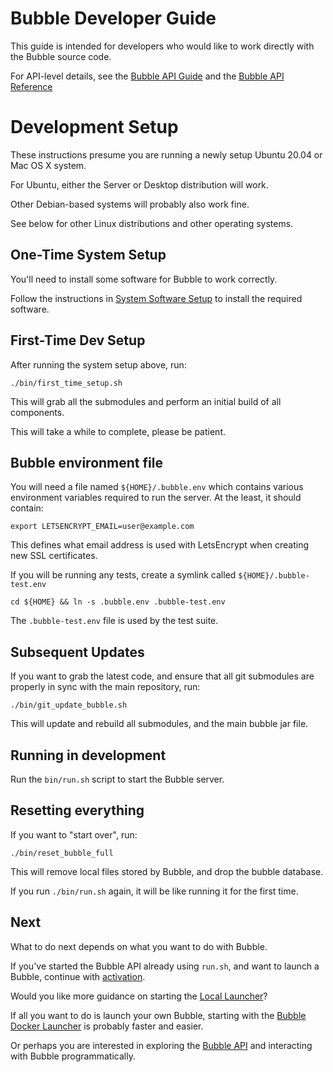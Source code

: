 Bubble Developer Guide
======================
This guide is intended for developers who would like to work directly with the Bubble source code.

For API-level details, see the [Bubble API Guide](https://github.com/getbubblenow/bubble-docs/blob/master/api/README.md)
and the [Bubble API Reference](https://app.getbubblenow.com/apidocs/)

# Development Setup
These instructions presume you are running a newly setup Ubuntu 20.04 or Mac OS X system.

For Ubuntu, either the Server or Desktop distribution will work.

Other Debian-based systems will probably also work fine.

See below for other Linux distributions and other operating systems.

## One-Time System Setup
You'll need to install some software for Bubble to work correctly.

Follow the instructions in [System Software Setup](system-software.md) to install the required software. 

## First-Time Dev Setup
After running the system setup above, run:
```shell script
./bin/first_time_setup.sh
```

This will grab all the submodules and perform an initial build of all components.

This will take a while to complete, please be patient.

## Bubble environment file
You will need a file named `${HOME}/.bubble.env` which contains various environment variables
required to run the server. At the least, it should contain:
```shell script
export LETSENCRYPT_EMAIL=user@example.com
```

This defines what email address is used with LetsEncrypt when creating new SSL certificates.

If you will be running any tests, create a symlink called `${HOME}/.bubble-test.env`

```shell script
cd ${HOME} && ln -s .bubble.env .bubble-test.env
```

The `.bubble-test.env` file is used by the test suite.

## Subsequent Updates
If you want to grab the latest code, and ensure that all git submodules are properly in sync with the main repository, run:
```shell script
./bin/git_update_bubble.sh
```

This will update and rebuild all submodules, and the main bubble jar file.

## Running in development
Run the `bin/run.sh` script to start the Bubble server.

## Resetting everything
If you want to "start over", run:
```shell script
./bin/reset_bubble_full
```

This will remove local files stored by Bubble, and drop the bubble database.

If you run `./bin/run.sh` again, it will be like running it for the first time.

## Next
What to do next depends on what you want to do with Bubble.

If you've started the Bubble API already using `run.sh`, and want to launch a Bubble,
continue with [activation](activation.md).

Would you like more guidance on starting the [Local Launcher](local-launcher.md)?

If all you want to do is launch your own Bubble, starting with
the [Bubble Docker Launcher](docker-launcher.md) is probably faster and easier.

Or perhaps you are interested in exploring the
[Bubble API](https://github.com/getbubblenow/bubble-docs/blob/master/api/README.md) and
interacting with Bubble programmatically.
